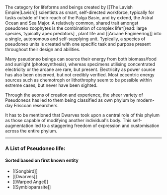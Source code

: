 The category for lifeforms and beings created by [[The Lavish Empire|Lavish]] scientists as smart, self-directed workforce, typically for tasks outside of their reach of the Palga Basin, and by extend, the Astral Ocean and Sea Major.
A relatively common, shared trait amongst pseudoneo zoophytes is the combination of complex life^[read: large species, typically apex predators] , plant life and [[Arcane Engineering]] into a single, autonomous and self-supplying unit.  Typically, a species of pseudoneo units is created with one specific task and purpose present throughout their design and abilities. 

Many pseudoneo beings can source their energy from both biomass/food and sunlight (photosynthesis), whereas specimens utilising concentrated electricity or the arcane are rare, but present. Electricity as power source has also been observed, but not credibly verified. 
Most eccentric energy sources such as chemotroph or lithothrophy seem to be possible within extreme cases, but never have been sighted. 

Through the aeons of creation and experience, the sheer variety of Pseudoneos has led to them being classified as own phylum by modern-day Friscoan researchers. 

It has to be mentioned that Dwarves took upon a central role of this phylum as those capable of modifying another individual's body. This self-augmentation led to a staggering freedom of expression and customisation across the entire phylum.
*** 
### A List of Pseudoneo life:
#### Sorted based on first known entity
- [[Songbird]]
- [[Dwarves]]
- [[Warped Angel]]
- [[Symbioparasite]]
